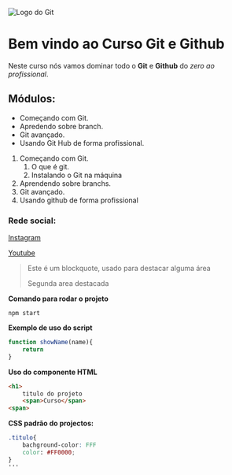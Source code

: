 ![Logo do Git](https://git-scm.com/images/logos/logomark-orange@2x.png)
# Bem vindo ao Curso Git e Github
Neste curso nós vamos dominar todo o **Git** e **Github** do _zero ao profissional_.

## Módulos:
* Começando com Git.
* Apredendo sobre branch.
* Git avançado.
* Usando Git Hub de forma profissional.

1. Começando com Git.
    1. O que é git.
    2. Instalando o Git na máquina
2. Aprendendo sobre branchs.
3. Git avançado.
4. Usando github de forma profissional

### Rede social:
[Instagram](https://instagram.com/sujeitoprogramador)

[Youtube](https://youtube.com/c/sujeitoprogramador)

>Este é um blockquote, usado para destacar alguma área
>
>Segunda area destacada

**Comando para rodar o projeto**

```
npm start
```

**Exemplo de uso do script**

```js
function showName(name){
    return  
}
```

**Uso do componente HTML**
```html
<h1>
    titulo do projeto
    <span>Curso</span>
<span>
```

**CSS padrão do projectos:**
```css
.titulo{
    bachground-color: FFF
    color: #FF0000; 
}
'''